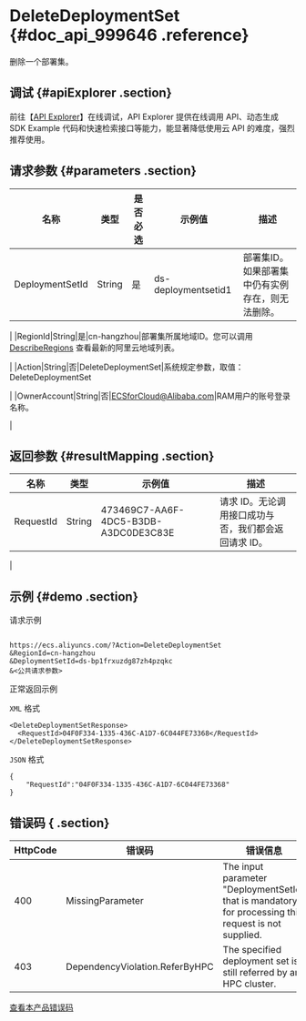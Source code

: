 # DeleteDeploymentSet {#doc_api_999646 .reference}

删除一个部署集。

## 调试 {#apiExplorer .section}

前往【[API Explorer](https://api.aliyun.com/#product=Ecs&api=DeleteDeploymentSet)】在线调试，API Explorer 提供在线调用 API、动态生成 SDK Example 代码和快速检索接口等能力，能显著降低使用云 API 的难度，强烈推荐使用。

## 请求参数 {#parameters .section}

|名称|类型|是否必选|示例值|描述|
|--|--|----|---|--|
|DeploymentSetId|String|是|ds-deploymentsetid1|部署集ID。如果部署集中仍有实例存在，则无法删除。

 |
|RegionId|String|是|cn-hangzhou|部署集所属地域ID。您可以调用 [DescribeRegions](~~25609~~) 查看最新的阿里云地域列表。

 |
|Action|String|否|DeleteDeploymentSet|系统规定参数，取值：DeleteDeploymentSet

 |
|OwnerAccount|String|否|ECSforCloud@Alibaba.com|RAM用户的账号登录名称。

 |

## 返回参数 {#resultMapping .section}

|名称|类型|示例值|描述|
|--|--|---|--|
|RequestId|String|473469C7-AA6F-4DC5-B3DB-A3DC0DE3C83E|请求 ID。无论调用接口成功与否，我们都会返回请求 ID。

 |

## 示例 {#demo .section}

请求示例

``` {#request_demo}

https://ecs.aliyuncs.com/?Action=DeleteDeploymentSet
&RegionId=cn-hangzhou
&DeploymentSetId=ds-bp1frxuzdg87zh4pzqkc
&<公共请求参数>

```

正常返回示例

`XML` 格式

``` {#xml_return_success_demo}
<DeleteDeploymentSetResponse>
  <RequestId>04F0F334-1335-436C-A1D7-6C044FE73368</RequestId>
</DeleteDeploymentSetResponse>

```

`JSON` 格式

``` {#json_return_success_demo}
{
	"RequestId":"04F0F334-1335-436C-A1D7-6C044FE73368"
}
```

## 错误码 { .section}

|HttpCode|错误码|错误信息|描述|
|--------|---|----|--|
|400|MissingParameter|The input parameter "DeploymentSetId" that is mandatory for processing this request is not supplied.|参数 DeploymentSetId 不得为空。|
|403|DependencyViolation.ReferByHPC|The specified deployment set is still referred by an HPC cluster.|指定的部署集与其他HPC集群有关联。|

[查看本产品错误码](https://error-center.aliyun.com/status/product/Ecs)

